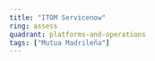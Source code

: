 ```yaml
---
title: "ITOM Servicenow"
ring: assess
quadrant: platforms-and-operations
tags: ["Mutua Madrileña"]
---
```



